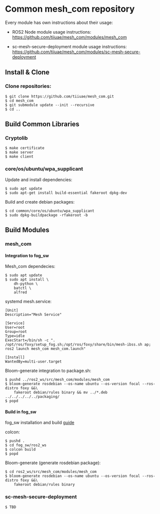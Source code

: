 # Common mesh_com repository

Every module has own instructions about their usage:

- ROS2 Node module usage instructions:
https://github.com/tiiuae/mesh_com/modules/mesh_com

- sc-mesh-secure-deployment module usage instructions:
https://github.com/tiiuae/mesh_com/modules/sc-mesh-secure-deployment

## Install & Clone

### Clone repositories:
```
$ git clone https://github.com/tiiuae/mesh_com.git
$ cd mesh_com
$ git submodule update --init --recursive
$ cd ..
```

## Build Common Libraries

### Cryptolib
```
$ make certificate
$ make server
$ make client
```

### core/os/ubuntu/wpa_supplicant

Update and install dependencies:
```
$ sudo apt update
$ sudo apt-get install build-essential fakeroot dpkg-dev
``` 

Build and create debian packages:

```
$ cd common/core/os/ubuntu/wpa_supplicant
$ sudo dpkg-buildpackage -rfakeroot -b
```

## Build Modules

### mesh_com

#### Integration to fog_sw

Mesh_com dependecies:
```
$ sudo apt update
$ sudo apt install \
    dh-python \
    batctl \
    alfred

```
systemd mesh.service:
```
[Unit]
Description="Mesh Service"

[Service]
User=root
Group=root
Type=idle
ExecStart=/bin/sh -c ". /opt/ros/foxy/setup_fog.sh;/opt/ros/foxy/share/bin/mesh-ibss.sh ap; ros2 launch mesh_com mesh_com.launch"

[Install]
WantedBy=multi-user.target
```

Bloom-generate integration to package.sh:
```
$ pushd ../ros2_ws/src/mesh_com/modules/mesh_com
$ bloom-generate rosdebian --os-name ubuntu --os-version focal --ros-distro foxy &&\
    fakeroot debian/rules binary && mv ../*.deb ../../../../../packaging/
$ popd
```

#### Build in fog_sw

fog_sw installation and build [guide](https://github.com/tiiuae/fog_sw#readme)

colcon:
```
$ pushd .
$ cd fog_sw/ros2_ws
$ colcon build
$ popd
```

Bloom-generate (generate rosdebian package):
```
$ cd ros2_ws/src/mesh_com/modules/mesh_com
$ bloom-generate rosdebian --os-name ubuntu --os-version focal --ros-distro foxy &&\
    fakeroot debian/rules binary
```

### sc-mesh-secure-deployment
```
$ TBD

```
